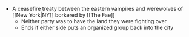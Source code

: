 - A ceasefire treaty between the eastern vampires and werewolves of [[New York|NY]] borkered by [[The Fae]]
	- Neither party was to have the land they were fighting over
	- Ends if either side puts an organized group back into the city